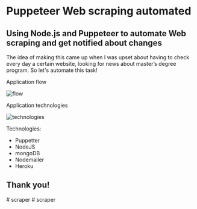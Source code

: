 # Puppeteer Web scraping automated
## Using Node.js and Puppeteer to automate Web scraping and get notified about changes
The idea of making this came up when I was upset about having to check every day a certain website, looking for news about master’s degree program. So let's automate this task!




Application flow

![flow](https://i.ibb.co/QvzGX59/fluxograma.jpg)

Application technologies

![technologies](https://i.ibb.co/1n6wgZZ/cover.jpg)

Technologies:
- Puppetter
- NodeJS
- mongoDB
- Nodemailer
- Heroku



## Thank you!
#   s c r a p e r  
 #   s c r a p e r  
 